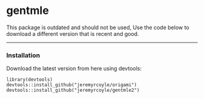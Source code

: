 gentmle
=======
This package is outdated and should not be used, 
Use the code below to download a different version that is recent and good.

--------------------------

### Installation

Download the latest version from here using devtools:

```
library(devtools)
devtools::install_github("jeremyrcoyle/origami")
devtools::install_github("jeremyrcoyle/gentmle2")
```


